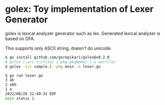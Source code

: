 # golex: Toy implementation of Lexer Generator

golex is lexical analyzer generator such as lex.
Generated lexical analyzer is based on DFA.

This supports only ASCII string, doesn't do unicode.


```bash
$ go install github.com/goropikari/golex@v0.2.0
# golex [-src srcfile] [-pkg pkgName] [-o outfile]
$ golex -src sample.l -pkg main -o lexer.go

$ go run lexer.go
3 ab
2 abb
1 a
2022/08/28 22:49:32 EOF
exit status 1
```
